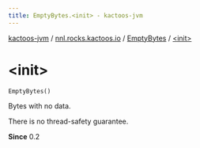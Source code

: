 ```yaml
---
title: EmptyBytes.<init> - kactoos-jvm
---
```


[kactoos-jvm](../../index.html) / [nnl.rocks.kactoos.io](../index.html) / [EmptyBytes](index.html) / [&lt;init&gt;](./-init-.html)

# &lt;init&gt;

`EmptyBytes()`

Bytes with no data.

There is no thread-safety guarantee.

**Since**
0.2

